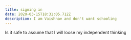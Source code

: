 ```yaml
---
title: signing in
date: 2020-03-15T18:31:05.712Z
description: I am Vaishnav and don't want schooling
---
```

Is it safe to assume that I will loose my independent thinking